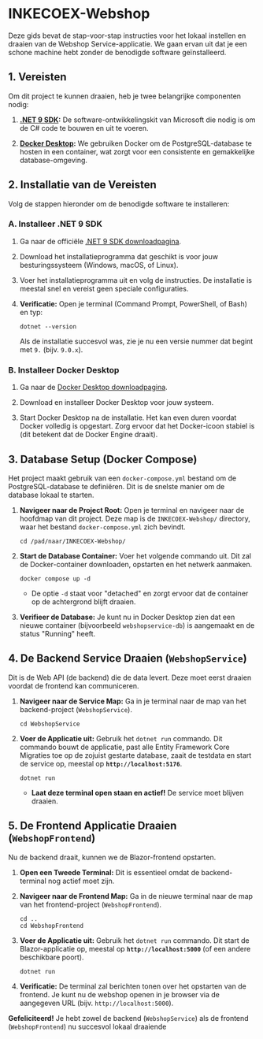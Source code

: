 # INKECOEX-Webshop
Deze gids bevat de stap-voor-stap instructies voor het lokaal instellen en draaien van de Webshop Service-applicatie. We gaan ervan uit dat je een schone machine hebt zonder de benodigde software geïnstalleerd.

## 1\. Vereisten

Om dit project te kunnen draaien, heb je twee belangrijke componenten nodig:

1.  [**.NET 9 SDK**](https://dotnet.microsoft.com/download/dotnet/9.0)**:** De software-ontwikkelingskit van Microsoft die nodig is om de C\# code te bouwen en uit te voeren.

2.  [**Docker Desktop**](https://www.docker.com/products/docker-desktop/)**:** We gebruiken Docker om de PostgreSQL-database te hosten in een container, wat zorgt voor een consistente en gemakkelijke database-omgeving.

## 2\. Installatie van de Vereisten

Volg de stappen hieronder om de benodigde software te installeren:

### A. Installeer .NET 9 SDK

1.  Ga naar de officiële [.NET 9 SDK downloadpagina](https://dotnet.microsoft.com/download/dotnet/9.0).

2.  Download het installatieprogramma dat geschikt is voor jouw besturingssysteem (Windows, macOS, of Linux).

3.  Voer het installatieprogramma uit en volg de instructies. De installatie is meestal snel en vereist geen speciale configuraties.

4.  **Verificatie:** Open je terminal (Command Prompt, PowerShell, of Bash) en typ:

    ```
    dotnet --version
    ```

    Als de installatie succesvol was, zie je nu een versie nummer dat begint met `9.` (bijv. `9.0.x`).

### B. Installeer Docker Desktop

1.  Ga naar de [Docker Desktop downloadpagina](https://www.docker.com/products/docker-desktop/).

2.  Download en installeer Docker Desktop voor jouw systeem.

3.  Start Docker Desktop na de installatie. Het kan even duren voordat Docker volledig is opgestart. Zorg ervoor dat het Docker-icoon stabiel is (dit betekent dat de Docker Engine draait).

## 3\. Database Setup (Docker Compose)

Het project maakt gebruik van een `docker-compose.yml` bestand om de PostgreSQL-database te definiëren. Dit is de snelste manier om de database lokaal te starten.

1.  **Navigeer naar de Project Root:** Open je terminal en navigeer naar de hoofdmap van dit project. Deze map is de `INKECOEX-Webshop/` directory, waar het bestand `docker-compose.yml` zich bevindt.

    ```
    cd /pad/naar/INKECOEX-Webshop/
    ```

2.  **Start de Database Container:** Voer het volgende commando uit. Dit zal de Docker-container downloaden, opstarten en het netwerk aanmaken.

    ```
    docker compose up -d
    ```

    * De optie `-d` staat voor "detached" en zorgt ervoor dat de container op de achtergrond blijft draaien.

3.  **Verifieer de Database:** Je kunt nu in Docker Desktop zien dat een nieuwe container (bijvoorbeeld `webshopservice-db`) is aangemaakt en de status "Running" heeft.

## 4\. De Backend Service Draaien (`WebshopService`)

Dit is de Web API (de backend) die de data levert. Deze moet eerst draaien voordat de frontend kan communiceren.

1.  **Navigeer naar de Service Map:** Ga in je terminal naar de map van het backend-project (`WebshopService`).

    ```
    cd WebshopService
    ```

2.  **Voer de Applicatie uit:** Gebruik het `dotnet run` commando. Dit commando bouwt de applicatie, past alle Entity Framework Core Migraties toe op de zojuist gestarte database, zaait de testdata en start de service op, meestal op **`http://localhost:5176`**.

    ```
    dotnet run
    ```

    * **Laat deze terminal open staan en actief\!** De service moet blijven draaien.

## 5\. De Frontend Applicatie Draaien (`WebshopFrontend`)

Nu de backend draait, kunnen we de Blazor-frontend opstarten.

1.  **Open een Tweede Terminal:** Dit is essentieel omdat de backend-terminal nog actief moet zijn.

2.  **Navigeer naar de Frontend Map:** Ga in de nieuwe terminal naar de map van het frontend-project (`WebshopFrontend`).

    ```
    cd ..
    cd WebshopFrontend
    ```

3.  **Voer de Applicatie uit:** Gebruik het `dotnet run` commando. Dit start de Blazor-applicatie op, meestal op **`http://localhost:5000`** (of een andere beschikbare poort).

    ```
    dotnet run
    ```

4.  **Verificatie:** De terminal zal berichten tonen over het opstarten van de frontend. Je kunt nu de webshop openen in je browser via de aangegeven URL (bijv. `http://localhost:5000`).

**Gefeliciteerd\!** Je hebt zowel de backend (`WebshopService`) als de frontend (`WebshopFrontend`) nu succesvol lokaal draaiende